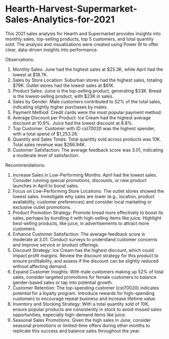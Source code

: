# Hearth-Harvest-Supermarket-Sales-Analytics-for-2021
This 2021 sales analysis for Hearth and Supermarket provides insights into monthly sales, top-selling products, top 5 customers, and total quantity sold. The analysis and visualizations were created using Power BI to offer clear, data-driven insights into performance.

Observations:

1. Monthly Sales:
June had the highest sales at $25.3K, while April had the lowest at $18.7K.
2. Sales by Store Location:
Suburban stores had the highest sales, totaling $79K.
Outlet stores had the lowest sales at $61K.
3. Product Sales:
Juice is the top-selling product, generating $33K.
Bread is the lowest-selling product, with $23K in sales.
4. Sales by Gender:
Male customers contributed to 52% of the total sales, indicating slightly higher purchases by males.
5. Payment Method:
Credit cards were the most popular payment method.
6. Average Discount per Product:
Ice Cream had the highest average discount at 10.9%.
Juice had the lowest discount at 8.8%.
7. Top Customer:
Customer with ID cst70020 was the highest spender, with a total spend of $1,253.26.
8. Quantity and Sales Totals:
Total quantity sold across products was 10K.
Total sales revenue was $266.94K.
9. Customer Satisfaction:
The average feedback score was 3.01, indicating a moderate level of satisfaction.
 

Recommendations:

1. Increase Sales in Low-Performing Months:
April had the lowest sales. Consider running special promotions, discounts, or new product launches in April to boost sales.
2. Focus on Low-Performing Store Locations:
The outlet stores showed the lowest sales. Investigate why sales are lower (e.g., location, product availability, customer preferences) and consider local marketing or exclusive outlet promotions.
3. Product Promotion Strategy:
Promote bread more effectively to boost its sales, perhaps by bundling it with high-selling items like juice.
Highlight best-selling products, like juice, in advertisements to attract more customers.
4. Enhance Customer Satisfaction:
The average feedback score is moderate at 3.01. Conduct surveys to understand customer concerns and improve service or product offerings.
5. Discount Strategy:
Ice Cream has the highest discount, which could impact profit margins. Review the discount strategy for this product to ensure profitability, and assess if the discount can be slightly reduced without affecting demand.
6. Expand Customer Insights:
With male customers making up 52% of total sales, consider targeted promotions for female customers to balance gender-based sales or tap into potential growth.
7. Customer Retention:
The top-spending customer (cst70020) indicates potential for a loyalty program. Introduce rewards for high-spending customers to encourage repeat business and increase lifetime value.
8. Inventory and Stocking Strategy:
With a total quantity sold of 10K, ensure popular products are consistently in stock to avoid missed sales opportunities, especially high-demand items like juice.
9. Seasonal Sales Promotions:
Given the high sales in June, consider seasonal promotions or limited-time offers during other months to replicate this success and balance sales throughout the year.
 

 
